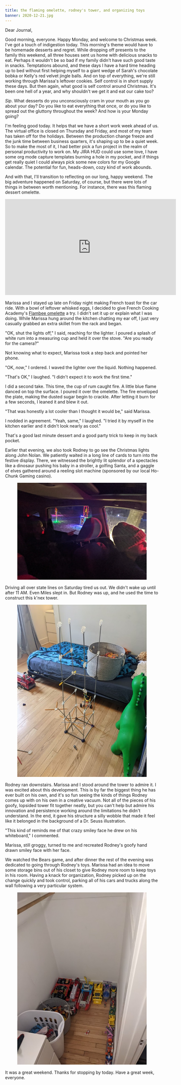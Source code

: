 ```yaml
---
title: the flaming omelette, rodney's tower, and organizing toys
banner: 2020-12-21.jpg
---
```


Dear Journal,

Good morning, everyone.  Happy Monday, and welcome to Christmas week.
I've got a touch of indigestion today.  This morning's theme would
have to be homemade desserts and regret.  While dropping off presents
to the family this weekend, all three houses sent us home with
delicious snacks to eat.  Perhaps it wouldn't be so bad if my family
didn't have such good taste in snacks.  Temptations abound, and these
days I have a hard time heading up to bed without first helping myself
to a giant wedge of Sarah's chocolate bobka or Kelly's red velvet
jingle balls.  And on top of everything, we're still working through
Marissa's leftover cookies.  Self control is in short supply these
days.  But then again, what good is self control around Christmas.
It's been one hell of a year, and why shouldn't we get it and eat our
cake too?

_Sip_.  What desserts do you unconsciously cram in your mouth as you
go about your day?  Do you like to eat everything that once, or do you
like to spread out the gluttony throughout the week?  And how is your
Monday going?

I'm feeling good today.  It helps that we have a short work week ahead
of us.  The virtual office is closed on Thursday and Friday, and most
of my team has taken off for the holidays.  Between the production
change freeze and the junk time between business quarters, it's
shaping up to be a quiet week.  So to make the most of it, I had
better pick a fun project in the realm of personal productivity to
work on.  My JIRA HUD could use some love, I have some org mode
capture templates burning a hole in my pocket, and if things get
really quiet I could always pick some new colors for my Google
calendar.  The potential for fun, heads-down, cozy kind of work
abounds.

And with that, I'll transition to reflecting on our long, happy
weekend.  The big adventure happened on Saturday, of course, but there
were lots of things in between worth mentioning.  For instance, there
was this flaming dessert omelette.

<iframe width="560" height="315" src="https://www.youtube.com/embed/4My8FujN8Es" frameborder="0" allow="accelerometer; autoplay; clipboard-write; encrypted-media; gyroscope; picture-in-picture" allowfullscreen></iframe>

Marissa and I stayed up late on Friday night making French toast for
the car ride.  With a bowl of leftover whisked eggs, I decided to give
French Cooking Academy's [Flambee omelette] a try.  I didn't set it up
or explain what I was doing.  While Marissa hung around the kitchen
chatting my ear off, I just very casually grabbed an extra skillet
from the rack and began.

[Flambee omelette]: https://www.youtube.com/watch?v=pgOVRnBE92o

"OK, shut the lights off," I said, reaching for the lighter.  I poured
a splash of white rum into a measuring cup and held it over the stove.
"Are you ready for the camera?"

Not knowing what to expect, Marissa took a step back and pointed her
phone.

"OK, _now_," I ordered.  I waved the lighter over the liquid.  Nothing
happened.

"That's OK," I laughed.  "I didn't expect it to work the first time."

I did a second take.  This time, the cup of rum caught fire.  A little
blue flame danced on top the surface.  I poured it over the omelette.
The fire enveloped the plate, making the dusted sugar begin to
crackle.  After letting it burn for a few seconds, I leaned it and
blew it out.

"That was honestly a lot cooler than I thought it would be," said
Marissa.

I nodded in agreement.  "Yeah, same," I laughed.  "I tried it by
myself in the kitchen earlier and it didn't look nearly as cool."

That's a good last minute dessert and a good party trick to keep in my
back pocket.

Earlier that evening, we also took Rodney to go see the Christmas
lights along John Nolan.  We patiently waited in a long line of cards
to turn into the festive display.  There, we witnessed the brightly
lit splendor of a spectacles like a dinosaur pushing his baby in a
stroller, a golfing Santa, and a gaggle of elves gathered around a
reeling slot machine (sponsored by our local Ho-Chunk Gaming casino).

<figure>
<a href="/images/2020-12-21-lights.jpg">
<img alt="2020 12 21 lights" src="/images/2020-12-21-lights.jpg"/>
</a>
</figure>

Driving all over state lines on Saturday tired us out.  We didn't wake
up until after 11 AM.  Even Miles slept in.  But Rodney was up, and he
used the time to construct this k'nex tower.

<figure>
<a href="/images/2020-12-21-tower.jpg">
<img alt="2020 12 21 tower" src="/images/2020-12-21-tower.jpg"/>
</a>
</figure>

Rodney ran downstairs.  Marissa and I stood around the tower to admire
it.  I was excited about this development.  This is by far the biggest
thing he has ever built on his own, and it's so fun seeing the kinds
of things Rodney comes up with on his own in a creative vacuum.  Not
all of the pieces of his goofy, lopsided tower fit together neatly,
but you can't help but admire his innovation and persistence working
around the limitations he didn't understand.  In the end, it gave his
structure a silly wobble that made it feel like it belonged in the
background of a Dr. Seuss illustration.

"This kind of reminds me of that crazy smiley face he drew on his
whiteboard," I commented.

Marissa, still groggy, turned to me and recreated Rodney's goofy hand
drawn smiley face with her face.

We watched the Bears game, and after dinner the rest of the evening
was dedicated to going through Rodney's toys.  Marissa had an idea to
move some storage bins out of his closet to give Rodney more room to
keep toys in his room.  Having a knack for organization, Rodney picked
up on the change quickly and took control, parking all of his cars and
trucks along the wall following a very particular system.

<figure>
<a href="/images/2020-12-21-closet.jpg">
<img alt="2020 12 21 closet" src="/images/2020-12-21-closet.jpg"/>
</a>
</figure>

It was a great weekend.  Thanks for stopping by today.  Have a great
week, everyone.
